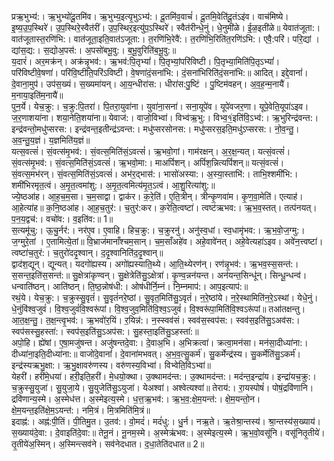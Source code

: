

  
प्रऋ॒भुभ्य॑:। ऋ॒भुभ्यो॑दू॒तमि॑व। ऋ॒भुभ्य॒इत्यृ॒भुऽभ्य॑:। दू॒तमि॑व॒वाचं॑। दू॒तमि॒वेति॑दू॒तंऽइ॑व। वाच॑मिष्ये। इ॒ष्य॒उ॒प॒स्थिरे॑। उ॒प॒स्थिरे॒स्वैत॑रीं। उ॒प॒स्थिर॒इत्यु॑प॒ऽस्थिरे॑। स्वैत॑रीन्धे॒नुं। धे॒नुमी॑ळे। ई॒ळ॒इती॑ळे॥ येवात॑जूता:। वात॑जूतास्त॒रणि॑भि:। वात॑जूता॒इति॒वात॑ऽजूता:। त॒रणि॑भि॒रेवै॑:। त॒रणि॑भि॒रिति॑त॒रणि॑ऽभि:। एवै॒:परि॑। परि॒द्यां । द्यांस॒द्य:। स॒द्योअ॒पस॑:। अ॒पसो॑बभू॒वु:। ब॒भू॒वुरिति॑ब॒भू॒वु:॥  
य॒दारं॑। अर॒मक्र॑न्। अक्र॑न्नृ॒भव॑:। ऋ॒भव॑:पि॒तृभ्यां॑। पि॒तृभ्यां॒परि॑विष्टी। पि॒तृभ्या॒मिति॑पि॒तृऽभ्यां॑। परि॑विष्टीवे॒षणा॑। परि॑वि॒ष्टीति॒परि॑ऽविष्टी। वे॒षणा॑दं॒सना॑भि:। दं॒सना॑भिरिति॑दं॒सना॑भि:॥ आदित्। इद्दे॒वानां॑। दे॒वाना॒मुप॑। उप॑स॒ख्यं। स॒ख्यमा॑यन्। आ॒य॒न्धीरा॑स:। धीरा॑स:पु॒ष्टिं । पु॒ष्टिम॑वहन्। अ॒व॒ह॒न्म॒नायै॑। म॒नाया॒इति॑म॒नायै॑॥  
पुन॒र्ये। येच॒क्रु:। च॒क्रु:पि॒तरा॑। पि॒तरा॒युवा॑ना। युवा॑ना॒सना॑। सना॒यूपे॑व। यूपे॑वजर॒णा। यूपे॒वेति॒यूपा॑ऽइव। ज॒र॒णाशया॑ना। शया॒नेति॒शया॑ना॥ येवाज॑:। वाजो॒विभ्वा॑। विभ्व॑ऋ॒भु:। विभ्व॒१॒॑इति॑वि॒ऽभ्व॑:। ऋ॒भुरिन्द्र॑वन्त:। इन्द्र॑वन्तो॒मधु॑प्सरस:। इन्द्र॑वन्त॒इतीन्द्र॑ऽवन्त:। मधु॑प्सरसोनस:। मधु॑प्सरस॒इति॒मधु॑ऽप्सरस:। नो॒व॒न्तु॒। अ॒व॒न्तु॒य॒ज्ञं। य॒ज्ञमिति॑य॒ज्ञं॥  
यत्स॒वत्सं॑। सं॒वत्स॑मृ॒भव॑:। सं॒वत्स॒मिति॑सं॒ऽवत्सं॑। ऋ॒भवो॒गां। गाम॑रक्षन्। अ॒र॒क्ष॒न्यत्। यत्सं॒वत्सं॑। सं॒वत्स॑मृ॒भव॑:। सं॒वत्स॒मिति॑सं॒ऽवत्सं॑। ऋ॒भवो॒मा:। माअपिं॑शन्। अपिं॑श॒न्नित्यपिं॑शन्॥ यत्सं॒वत्सं॑। सं॒वत्स॒मभ॑रन्। सं॒वत्स॒मिति॑सं॒ऽवत्सं॑। अभ॑र॒द्भास॑:। भासो॑अस्या:। अ॒स्या॒स्ताभि॑:। ताभि॒श्शमी॑भि:। शमी॑भिरमृत॒त्वं। अ॒मृ॒त॒त्वमा॑शु:। अ॒मृ॒त॒त्वमित्य॑मृ॒त॒ऽत्वं। आ॒शु॒रित्या॑शु:॥  
ज्ये॒ष्ठआ॑ह। आ॒ह॒च॒म॒सा। च॒म॒साद्वा। द्वाक॑र। क॒रे॒ति॑। ए॒ति॒त्रीन्। त्रीन्कृ॒णवा॑म। कृ॒ण॒वा॒मेति॑। एत्याह॑। आ॒हेत्या॑ह॥ क॒नि॒ष्ठआ॑ह। आ॒ह॒च॒तुर॑:। च॒तुर॑:कर। क॒रेति॒त्वष्टा॑। त्वष्ट॑ऋभव:। ऋ॒भ॒व॒स्तत्। तत्प॑नयत्। प॒न॒य॒द्वच॑:। वचो॑व:। व॒इति॑व:॥ 1॥  
स॒त्यमू॑चु:। ऊ॒चु॒र्नर॑:। नर॑ए॒व। ए॒वाहि। हिच॒क्रु:। च॒क्रुरनु॑। अनु॑स्व॒धां। स्व॒धामृ॑भव:। ऋ॒भ॒वो॒ज॒ग्मु:। ज॒ग्मुरे॒तां । ए॒तामित्ये॒तां॥ वि॒भ्राज॑मानाँश्चम॒सान्। च॒म॒साँअहे॑व। अहे॒वावे॑नत्। अहे॒वेत्यहा॑ऽइव। अवे॑न॒त्त्वष्टा॑। त्वष्टा॑च॒तुर॑:। च॒तुरो॑ददृ॒श्वान्। द॒दृ॒श्वानिति॑द॒दृ॒श्वान्॥  
द्वाद॑श॒द्यून्। द्यून्यत्। यदगो॑ह्यस्य। अगो॑ह्यस्याति॒थ्ये। आ॒ति॒थ्येरण॑न्। रण॑न्नृ॒भव॑:। ऋ॒भव॒स्स॒सन्त॑:। स॒सन्त॒इति॑स॒सन्त॑:॥ सु॒क्षेत्रा॑कृण्वन्। सु॒क्षेत्रेति॑सु॒ऽक्षेत्रा॑। कृ॒ण्व॒न्नन॑यन्त। अन॑यन्त॒सिन्धू॑न्। सिन्धू॒न्धन्व॑। धन्वाति॑ष्ठन्। आति॑ष्ठन्। ति॒ष्ठ॒न्नोष॑धी:। ओष॑धीर्नि॒म्नं। नि॒म्नमाप॑:। आप॒इत्याप॑:॥  
रथं॒ये। येच॒क्रु:। च॒क्रुस्सु॒वृतं॑। सु॒वृतं॑नरे॒ष्ठां। सु॒वृत॒मिति॑सु॒ऽवृतं॑। न॒रे॒ष्ठांये। न॒रे॒स्थामिति॑न॒रे॒ऽस्थां। येधे॒नुं। धे॒नुंवि॑श्व॒जुवं॑। वि॒श्व॒जुवं॑वि॒श्वरू॑पां। वि॒श्व॒जुव॒मिति॑वि॒श्व॒ऽजुवं॑। वि॒श्वरू॑पा॒मिति॑वि॒श्वऽरू॑पां॥ तआ॑तक्षन्तु। आ॒त॒क्ष॒न्तु॒। त॒क्ष॒न्त्वृ॒भव॑:। ऋ॒भवो॑र॒यिं। र॒यिन्न॑:। न॒स्स्वव॑सं। स्वव॑स॒स्वप॑स:। स्वव॑स॒इति॑सु॒ऽअव॑स:। स्वप॑सस्सु॒हस्ता॑:। स्वप॑स॒इति॑सु॒ऽअप॑स:। सु॒हस्ता॒इति॑सु॒ऽहस्ता॑:॥  
अपो॒हि। ह्ये॑षां। ए॒षा॒मजु॑षन्त। अजु॑षन्तदे॒वा:। दे॒वाअ॒भि। अ॒भिक्रत्वा॑। क्रत्वा॒मन॑सा। मन॑सा॒दीध्या॑ना:। दीध्या॑ना॒इति॒दीध्या॑ना:॥ वाजो॑दे॒वानां॑। दे॒वाना॑मभवत्। अ॒भ॒व॒त्सु॒कर्म॑। सु॒कर्मेन्द्र॑स्य। सु॒कर्मेति॑सु॒ऽकर्म॑। इन्द्र॑स्यऋभु॒क्षा:। ऋ॒भु॒क्षावरु॑णस्य। वरु॑णस्य॒विभ्वा॑। विभ्वेति॒विऽभ्वा॑॥  
येहरी॑। हरी॑मे॒धया॑। हरी॒इति॒हरी॑। मे॒धयो॒क्था। उ॒क्थामद॑न्त:। उ॒क्थामद॑न्त:। मद॑न्त॒इन्द्रा॑य। इन्द्रा॑यच॒क्रु:। च॒क्रुस्सु॒युजा॑। सु॒युजा॒ये। सु॒युजेति॑सु॒ऽयुजा॑। येअश्वा॑। अश्वेत्यश्वा॑॥ तेराय॑:। रा॒यस्पोषं॑। पोषं॒द्रवि॑णानि। द्रवि॑णान्य॒स्मे। अ॒स्मेध॑त्त। अ॒स्मेइत्य॒स्मे। ध॒त्त॒ऋ॒भव॑:। ऋ॒भ॒व॒:क्षे॒म॒यन्त॑:। क्षे॒म॒यन्तो॒न। क्षे॒म॒यन्त॒इति॑क्षे॒म॒ऽयन्त॑:। नमि॒त्रं। मि॒त्रमिति॑मि॒त्रं॥  
इदाह्न॑:। अह्न॑:पी॒तिं। पी॒तिमु॒त। उ॒तव॑:। वो॒मदं॑। मदं॑धु:। धु॒र्न। नऋ॒ते। ऋ॒तेश्रा॒न्तस्य॑। श्रा॒न्तस्य॑स॒ख्याय॑। स॒ख्याय॑दे॒वा:। दे॒वाइति॑दे॒वा:॥ तेनू॒नं। नू॒नम॒स्मे। अ॒स्मेऋ॑भव:। अ॒स्मेइत्य॒स्मे। ऋ॒भ॒वो॒वसू॑नि। वसू॑नितृ॒तीये॑। तृ॒तीये॑अ॒स्मिन्। अ॒स्मिन्त्सव॑ने। सव॑नेदधात। द॒धा॒तेति॑दधात॥ 2॥  
